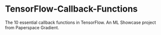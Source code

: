 # TensorFlow-Callback-Functions
The 10 essential callback functions in TensorFlow. An ML Showcase project from Paperspace Gradient.
